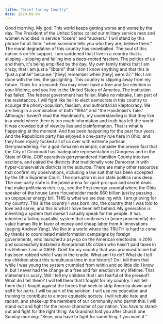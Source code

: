 ```yaml
---
title: "Grief for my Country"
date: 2020-09-04
---
```

Good morning. My god. This world keeps getting worse and worse by the day. The President of the United States called our military service men and women who died in service "losers" and "suckers." I will stand by this phrase for all time: "when someone tells you who they are, believe them."
The moral degradation of this country has snowballed. The soul of this nation is on life support. I am saddened that I live in a country that is slipping - slipping and falling into a deep-rooted fascism. The politics of us and them, it's being amplified by the day. My own family thinks that I am crazy, that I am just a "libtard" that I don't know anything and that this is "just a pahse" because "[they] remember when [they] were 22." No.
I am done with the lies, the gaslighting. This country is slipping away from my future. Think for a second: You may never have a free and fair election in your lifetime, and you live in the United States of America. The institution has failed. The federal government has fallen. Make no mistake, I am part of the resistancce. I will fight like hell to elect democrats in this country to scourge the phony-populism, fascism, and authoritarian kleptocracy. We are living in a combination of both "1984" and "the Handmaid's Tale." Although I haven't read the Handmaid's, my understanding is that they live in a world where there is too much information and truth has left the world. It was crowded out of view by lies and disinformation. That is what is happening at the moment. And has been happening for the past four years. And the Republican party has enjoyed a one-party rule here in Ohio, and they have royally fucked all of us over with extreme partisan Gerrymandering. For a god-forsaken example, consider the proven fact that the City of Cincinnati has inadequate representation in Congress and in the State of Ohio. GOP operatives gerrymandered Hamilton County into two sections, and paired the districts that traditionally vote Democrat in with hyper-conservative districts in the suburbs. There are many other resources that confirm my observations, including a law suit that has been accepted by the Ohio Supreme Court. The corruption in our state politics runs deep. The one-party state is the prime arena for quid-pro-quo and secret deals that make politicians rich. e.g., see the First energy scandal where the Ohio speaker of the house Larry Householder made $60 billion just by passing an unpopular energy bill. THIS is what we are dealing with.
I am grieving for my country. This is the country I was born into, the country that I was told to love and serve, and this is what I have been left behind. My generation is inheriting a system that doesn't actually speak for the people. It has inherited a failing capitalist system that continues to (more prominently) de-value human life in favor of money and cheap labor from AI innovations (paging Andrew Yang).  We live in a world where the TRUTH is hard to come by thanks to coordinated misinformation campaigns by foreign governments, who launched a psy-op on the American electorate in 2016 and successfully installed a Kompromat US citizen who hasn't paid taxes in his lifetime. 
I am in GRIEF. Grief for my country that was promised to me but has been robbed while I was in the cradle. What am I to do? What do I tell my children about this tumultuous time in our history? Do I tell them that while I was young the system crumbled from within and so little did I know it, but I never had the change at a free and fair election in my lifetime. That statement is scary. Will I tell my children that I am fearful of the present? What do I tell them? 
I will tell them that I fought for my country. I will tell them that I fought against the forces that seek to strip America down and sell it for parts. I will be part of the solution. I will use my education and training to contribute to a more equitable society. I will rebuke hate and racism, and shake-up the members of our community who permit this. I will stand out and fight for the moral-character of our nation. You have to stand-out and fight for the right thing. As Grandma told you after church one Sunday morning: "Sean, you have to fight for something if you want it." 
